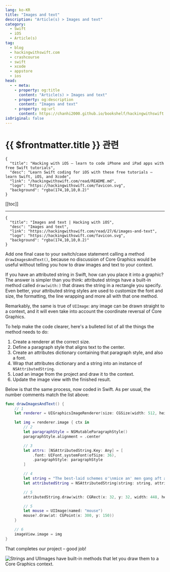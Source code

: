 ```yaml
---
lang: ko-KR
title: "Images and text"
description: "Article(s) > Images and text"
category:
  - Swift
  - iOS
  - Article(s)
tag: 
  - blog
  - hackingwithswift.com
  - crashcourse
  - swift
  - xcode
  - appstore
  - ios  
head:
  - - meta:
    - property: og:title
      content: "Article(s) > Images and text"
    - property: og:description
      content: "Images and text"
    - property: og:url
      content: https://chanhi2000.github.io/bookshelf/hackingwithswift.com/read/27/06-images-and-text.html
isOriginal: false
---
```


# {{ $frontmatter.title }} 관련

```component VPCard
{
  "title": "Hacking with iOS – learn to code iPhone and iPad apps with free Swift tutorials",
  "desc": "Learn Swift coding for iOS with these free tutorials – learn Swift, iOS, and Xcode",
  "link": "/hackingwithswift.com/read/README.md",
  "logo": "https://hackingwithswift.com/favicon.svg",
  "background": "rgba(174,10,10,0.2)"
}
```

[[toc]]

---

```component VPCard
{
  "title": "Images and text | Hacking with iOS",
  "desc": "Images and text",
  "link": "https://hackingwithswift.com/read/27/6/images-and-text",
  "logo": "https://hackingwithswift.com/favicon.svg",
  "background": "rgba(174,10,10,0.2)"
}
```

<VidStack src="youtube/I12-RAh0BxI" />

Add one final case to your switch/case statement calling a method `drawImagesAndText()`, because no discussion of Core Graphics would be useful without telling you how to draw images and text to your context.

If you have an attributed string in Swift, how can you place it into a graphic? The answer is simpler than you think: attributed strings have a built-in method called `draw(with:)` that draws the string in a rectangle you specify. Even better, your attributed string styles are used to customize the font and size, the formatting, the line wrapping and more all with that one method.

Remarkably, the same is true of `UIImage`: any image can be drawn straight to a context, and it will even take into account the coordinate reversal of Core Graphics.

To help make the code clearer, here's a bulleted list of all the things the method needs to do:

1. Create a renderer at the correct size.
2. Define a paragraph style that aligns text to the center.
3. Create an attributes dictionary containing that paragraph style, and also a font.
4. Wrap that attributes dictionary and a string into an instance of `NSAttributedString`.
5. Load an image from the project and draw it to the context.
6. Update the image view with the finished result.

Below is that the same process, now coded in Swift. As per usual, the number comments match the list above:

```swift
func drawImagesAndText() {
    // 1
    let renderer = UIGraphicsImageRenderer(size: CGSize(width: 512, height: 512))

    let img = renderer.image { ctx in
        // 2
        let paragraphStyle = NSMutableParagraphStyle()
        paragraphStyle.alignment = .center

        // 3
        let attrs: [NSAttributedString.Key: Any] = [
            .font: UIFont.systemFont(ofSize: 36),
            .paragraphStyle: paragraphStyle
        ]

        // 4
        let string = "The best-laid schemes o'\nmice an' men gang aft agley"
        let attributedString = NSAttributedString(string: string, attributes: attrs)

        // 5
        attributedString.draw(with: CGRect(x: 32, y: 32, width: 448, height: 448), options: .usesLineFragmentOrigin, context: nil)

        // 5
        let mouse = UIImage(named: "mouse")
        mouse?.draw(at: CGPoint(x: 300, y: 150))
    }

    // 6
    imageView.image = img
}
```

That completes our project – good job!

![Strings and UIImages have built-in methods that let you draw them to a Core Graphics context.](https://hackingwithswift.com/img/books/hws/27-4@2x.png)

